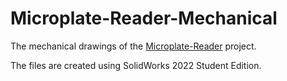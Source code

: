 # Microplate-Reader-Mechanical

The mechanical drawings of the [Microplate-Reader](https://github.com/UBC-MECH2024-Capstone-Team14/Microplate-Reader) project.

The files are created using SolidWorks 2022 Student Edition.